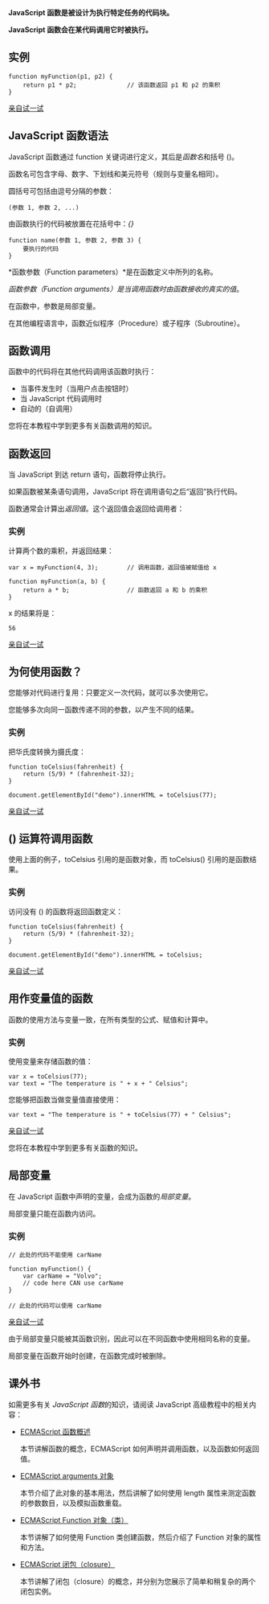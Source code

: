 **JavaScript 函数是被设计为执行特定任务的代码块。**

**JavaScript 函数会在某代码调用它时被执行。**

## 实例

```
function myFunction(p1, p2) {
    return p1 * p2;              // 该函数返回 p1 和 p2 的乘积
}
```

[亲自试一试](https://www.w3school.com.cn/tiy/t.asp?f=js_function)

## JavaScript 函数语法

JavaScript 函数通过 function 关键词进行定义，其后是*函数名*和括号 ()。

函数名可包含字母、数字、下划线和美元符号（规则与变量名相同）。

圆括号可包括由逗号分隔的参数：

```
(参数 1, 参数 2, ...)
```

由函数执行的代码被放置在花括号中：*{}*

```
function name(参数 1, 参数 2, 参数 3) {
    要执行的代码
}
```

*函数参数（Function parameters）*是在函数定义中所列的名称。

*函数参数（Function arguments）*是当调用函数时由函数接收的真实的*值*。

在函数中，参数是局部变量。

在其他编程语言中，函数近似程序（Procedure）或子程序（Subroutine）。

## 函数调用

函数中的代码将在其他代码调用该函数时执行：

- 当事件发生时（当用户点击按钮时）
- 当 JavaScript 代码调用时
- 自动的（自调用）

您将在本教程中学到更多有关函数调用的知识。

## 函数返回

当 JavaScript 到达 return 语句，函数将停止执行。

如果函数被某条语句调用，JavaScript 将在调用语句之后“返回”执行代码。

函数通常会计算出*返回值*。这个返回值会返回给调用者：

### 实例

计算两个数的乘积，并返回结果：

```
var x = myFunction(4, 3);        // 调用函数，返回值被赋值给 x

function myFunction(a, b) {
    return a * b;                // 函数返回 a 和 b 的乘积
}
```

x 的结果将是：

```
56
```

[亲自试一试](https://www.w3school.com.cn/tiy/t.asp?f=js_function_return)

## 为何使用函数？

您能够对代码进行复用：只要定义一次代码，就可以多次使用它。

您能够多次向同一函数传递不同的参数，以产生不同的结果。

### 实例

把华氏度转换为摄氏度：

```
function toCelsius(fahrenheit) {
    return (5/9) * (fahrenheit-32);
}

document.getElementById("demo").innerHTML = toCelsius(77);
```

[亲自试一试](https://www.w3school.com.cn/tiy/t.asp?f=js_farenheit_to_celsius)

## () 运算符调用函数

使用上面的例子，toCelsius 引用的是函数对象，而 toCelsius() 引用的是函数结果。

### 实例

访问没有 () 的函数将返回函数定义：

```
function toCelsius(fahrenheit) {
    return (5/9) * (fahrenheit-32);
}

document.getElementById("demo").innerHTML = toCelsius;
```

[亲自试一试](https://www.w3school.com.cn/tiy/t.asp?f=js_farenheit_to_celsius_2)

## 用作变量值的函数

函数的使用方法与变量一致，在所有类型的公式、赋值和计算中。

### 实例

使用变量来存储函数的值：

```
var x = toCelsius(77);
var text = "The temperature is " + x + " Celsius";
```

您能够把函数当做变量值直接使用：

```
var text = "The temperature is " + toCelsius(77) + " Celsius";
```

[亲自试一试](https://www.w3school.com.cn/tiy/t.asp?f=js_function_variable)

您将在本教程中学到更多有关函数的知识。

## 局部变量

在 JavaScript 函数中声明的变量，会成为函数的*局部变量*。

局部变量只能在函数内访问。

### 实例

```
// 此处的代码不能使用 carName

function myFunction() {
    var carName = "Volvo";
    // code here CAN use carName
}

// 此处的代码可以使用 carName
```

[亲自试一试](https://www.w3school.com.cn/tiy/t.asp?f=js_function_scope)

由于局部变量只能被其函数识别，因此可以在不同函数中使用相同名称的变量。

局部变量在函数开始时创建，在函数完成时被删除。

## 课外书

如需更多有关 *JavaScript 函数*的知识，请阅读 JavaScript 高级教程中的相关内容：

- [ECMAScript 函数概述](https://www.w3school.com.cn/js/pro_js_functions.asp)

  本节讲解函数的概念，ECMAScript 如何声明并调用函数，以及函数如何返回值。

- [ECMAScript arguments 对象](https://www.w3school.com.cn/js/pro_js_functions_arguments_object.asp)

  本节介绍了此对象的基本用法，然后讲解了如何使用 length 属性来测定函数的参数数目，以及模拟函数重载。

- [ECMAScript Function 对象（类）](https://www.w3school.com.cn/js/pro_js_functions_function_object.asp)

  本节讲解了如何使用 Function 类创建函数，然后介绍了 Function 对象的属性和方法。

- [ECMAScript 闭包（closure）](https://www.w3school.com.cn/js/pro_js_functions_closures.asp)

  本节讲解了闭包（closure）的概念，并分别为您展示了简单和稍复杂的两个闭包实例。